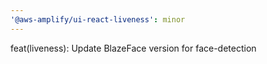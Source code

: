 ```yaml
---
'@aws-amplify/ui-react-liveness': minor
---
```


feat(liveness): Update BlazeFace version for face-detection
